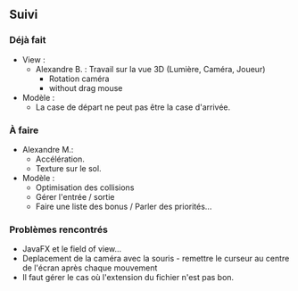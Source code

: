 ## Suivi
### Déjà fait
 - View :
   * Alexandre B. : Travail sur la vue 3D (Lumière, Caméra, Joueur)
      - Rotation caméra
      - without drag mouse
 - Modèle :
   * La case de départ ne peut pas être la case d'arrivée.

### À faire
 - Alexandre M.:
   * Accélération.
   * Texture sur le sol.
 - Modèle :
   * Optimisation des collisions
   * Gérer l'entrée / sortie
   * Faire une liste des bonus / Parler des priorités...

### Problèmes rencontrés
 * JavaFX et le field of view...
 * Deplacement de la caméra avec la souris - remettre le curseur au centre de l'écran après chaque mouvement
 * Il faut gérer le cas où l'extension du fichier n'est pas bon.
